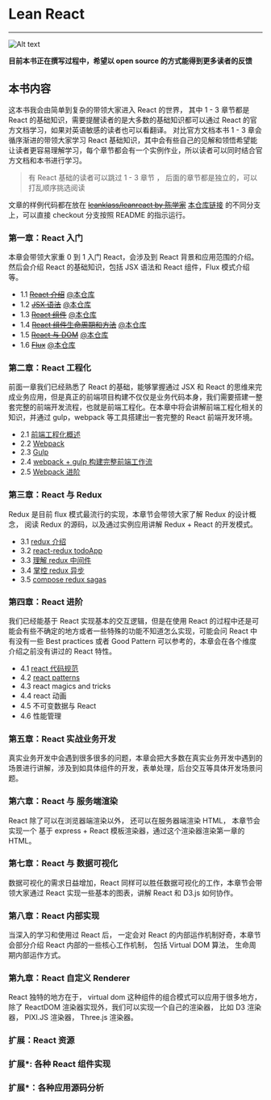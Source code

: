 # Lean React
---
![Alt text](/img/leanReact.png "Optional title")

**目前本书正在撰写过程中，希望以 open source 的方式能得到更多读者的反馈**

## 本书内容

这本书我会由简单到复杂的带领大家进入 React 的世界， 其中 1 - 3 章节都是 React 的基础知识，需要提醒读者的是大多数的基础知识都可以通过 React 的官方文档学习，如果对英语敏感的读者也可以看翻译。 对比官方文档本书 1 - 3 章会循序渐进的带领大家学习 React 基础知识，其中会有些自己的见解和领悟希望能让读者更容易理解学习，每个章节都会有一个实例作业，所以读者可以同时结合官方文档和本书进行学习。

> 有 React 基础的读者可以跳过 1 - 3 章节 ， 后面的章节都是独立的，可以打乱顺序挑选阅读

文章的样例代码都在放在 ~~[leanklass/leanreact by 陈学家](https://github.com/leanklass/leanreact)~~
 [本仓库链接](https://github.com/yafey/-Learn_Best_React_by_CXJ-) 的不同分支上，可以直接 checkout 分支按照 README 的指示运行。

### 第一章：React 入门

本章会带领大家重 0 到 1 入门 React，会涉及到 React 背景和应用范围的介绍。 然后会介绍 React 的基础知识，包括 JSX 语法和 React 组件，Flux 模式介绍等。 

- 1.1 ~~[React 介绍](https://segmentfault.com/a/1190000005140569)~~     [@本仓库](/src/chapter-1/1-1-about.md)
- 1.2 ~~[JSX 语法](https://segmentfault.com/a/1190000005145610)~~    [@本仓库](/src/chapter-1/1-2-jsx.md)
- 1.3 ~~[React 组件](https://segmentfault.com/a/1190000005151182)~~    [@本仓库](/src/chapter-1/1-3-component.md)
- 1.4 ~~[React 组件生命周期和方法](https://segmentfault.com/a/1190000005161417)~~    [@本仓库](/src/chapter-1/1-4-lifecycle.md)
- 1.5 ~~[React 与 DOM](https://segmentfault.com/a/1190000005182270)~~    [@本仓库](/src/chapter-1/1-5-dom.md)
- 1.6 ~~[Flux](https://segmentfault.com/a/1190000005348206)~~    [@本仓库](/src/chapter-1/1-6-flux.md)

### 第二章：React 工程化 

前面一章我们已经熟悉了 React 的基础，能够掌握通过 JSX 和 React 的思维来完成业务应用，但是真正的前端项目构建不仅仅是业务代码本身，我们需要搭建一整套完整的前端开发流程，也就是前端工程化。在本章中将会讲解前端工程化相关的知识，并通过 gulp，webpack 等工具搭建出一套完整的 React 前端开发环境。

- 2.1 [前端工程化概述](https://segmentfault.com/a/1190000005594760)
- 2.2 [Webpack](https://segmentfault.com/a/1190000005612506)
- 2.3 [Gulp](https://segmentfault.com/a/1190000005636680)
- 2.4 [webpack + gulp 构建完整前端工作流](https://segmentfault.com/a/1190000005657651)
- 2.5 [Webpack 进阶](https://segmentfault.com/a/1190000005666159)

### 第三章：React 与 Redux

Redux 是目前 flux 模式最流行的实现，本章节会带领大家了解 Redux 的设计概念， 阅读 Redux 的源码，以及通过实例应用讲解 Redux + React 的开发模式。

- 3.1 [redux 介绍](https://segmentfault.com/a/1190000005696767)
- 3.2 [react-redux todoApp](https://segmentfault.com/a/1190000005758244)
- 3.3 [理解 redux 中间件](https://segmentfault.com/a/1190000005766289)
- 3.4 [掌控 redux 异步](https://segmentfault.com/a/1190000005773725)
- 3.5 [compose redux sagas](https://segmentfault.com/a/1190000005776381)


### 第四章：React 进阶

我们已经能基于 React 实现基本的交互逻辑，但是在使用 React 的过程中还是可能会有些不确定的地方或者一些特殊的功能不知道怎么实现，可能会问 React 中有没有一些 Best practices 或者 Good Pattern 可以参考的，本章会在各个维度介绍之前没有讲过的 React 特性。

- 4.1 [react 代码规范](https://segmentfault.com/a/1190000005825618)
- 4.2 [react patterns](https://segmentfault.com/a/1190000005838634)
- 4.3 react magics and tricks
- 4.4 react 动画
- 4.5 不可变数据与 React  
- 4.6 性能管理

### 第五章：React 实战业务开发 

真实业务开发中会遇到很多很多的问题，本章会把大多数在真实业务开发中遇到的场景进行讲解，涉及到如具体组件的开发，表单处理，后台交互等具体开发场景问题。

### 第六章：React 与 服务端渲染

React 除了可以在浏览器端渲染以外， 还可以在服务器端渲染 HTML， 本章节会实现一个 基于 express + React 模板渲染器，通过这个渲染器渲染第一章的 HTML。

### 第七章：React 与 数据可视化

数据可视化的需求日益增加，React 同样可以胜任数据可视化的工作，本章节会带领大家通过 React 实现一些基本的图表，讲解 React 和 D3.js 如何协作。

### 第八章：React 内部实现

当深入的学习和使用过 React 后， 一定会对 React 的内部运作机制好奇，本章节会部分介绍 React 内部的一些核心工作机制， 包括 Virtual DOM 算法， 生命周期内部运作方式。 

### 第九章：React 自定义 Renderer

React 独特的地方在于， virtual dom 这种组件的组合模式可以应用于很多地方， 除了 ReactDOM 渲染器实现外，我们可以实现一个自己的渲染器， 比如 D3 渲染器， PIXI.JS 渲染器， Three.js 渲染器。

### 扩展：React 资源
### 扩展*: 各种 React 组件实现
### 扩展*：各种应用源码分析


  [1]: /img/bVvIsW
